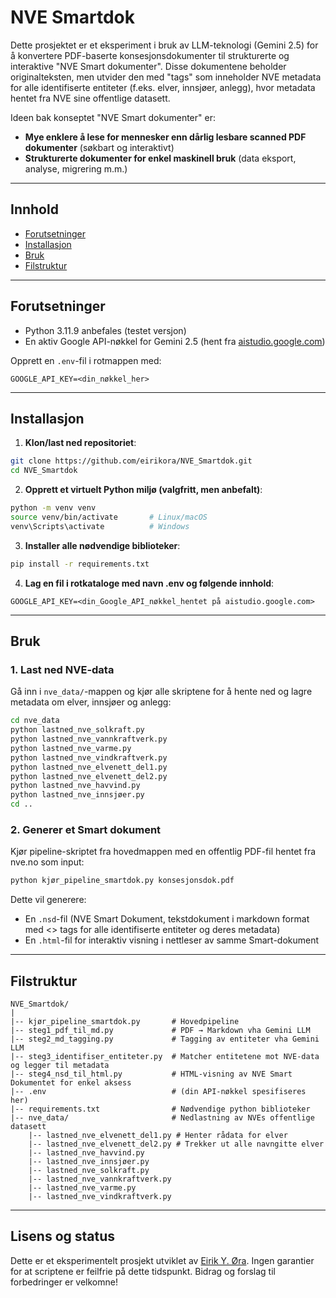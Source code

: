 # NVE Smartdok

Dette prosjektet er et eksperiment i bruk av LLM-teknologi (Gemini 2.5) for å konvertere PDF-baserte konsesjonsdokumenter til strukturerte og interaktive "NVE Smart dokumenter". Disse dokumentene beholder originalteksten, men utvider den med "tags" som inneholder NVE metadata for alle identifiserte entiteter (f.eks. elver, innsjøer, anlegg), hvor metadata hentet fra NVE sine offentlige datasett.

Ideen bak konseptet "NVE Smart dokumenter" er:

* **Mye enklere å lese for mennesker enn dårlig lesbare scanned PDF dokumenter** (søkbart og interaktivt)
* **Strukturerte dokumenter for enkel maskinell bruk** (data eksport, analyse, migrering m.m.)

---

## Innhold

* [Forutsetninger](#forutsetninger)
* [Installasjon](#installasjon)
* [Bruk](#bruk)
* [Filstruktur](#filstruktur)

---

## Forutsetninger

* Python 3.11.9 anbefales (testet versjon)
* En aktiv Google API-nøkkel for Gemini 2.5 (hent fra [aistudio.google.com](https://aistudio.google.com/prompts/new_chat))

Opprett en `.env`-fil i rotmappen med:

```env
GOOGLE_API_KEY=<din_nøkkel_her>
```

---

## Installasjon

1. **Klon/last ned repositoriet**:

```bash
git clone https://github.com/eirikora/NVE_Smartdok.git
cd NVE_Smartdok
```

2. **Opprett et virtuelt Python miljø (valgfritt, men anbefalt)**:

```bash
python -m venv venv
source venv/bin/activate       # Linux/macOS
venv\Scripts\activate          # Windows
```

3. **Installer alle nødvendige biblioteker**:

```bash
pip install -r requirements.txt
```

4. **Lag en fil i rotkataloge med navn .env og følgende innhold**:

```env
GOOGLE_API_KEY=<din_Google_API_nøkkel_hentet på aistudio.google.com>
```

---

## Bruk

### 1. Last ned NVE-data

Gå inn i `nve_data/`-mappen og kjør alle skriptene for å hente ned og lagre metadata om elver, innsjøer og anlegg:

```bash
cd nve_data
python lastned_nve_solkraft.py
python lastned_nve_vannkraftverk.py
python lastned_nve_varme.py
python lastned_nve_vindkraftverk.py
python lastned_nve_elvenett_del1.py
python lastned_nve_elvenett_del2.py
python lastned_nve_havvind.py
python lastned_nve_innsjøer.py
cd ..
```

### 2. Generer et Smart dokument

Kjør pipeline-skriptet fra hovedmappen med en offentlig PDF-fil hentet fra nve.no som input:

```bash
python kjør_pipeline_smartdok.py konsesjonsdok.pdf
```

Dette vil generere:

* En `.nsd`-fil (NVE Smart Dokument, tekstdokument i markdown format med <> tags for alle identifiserte entiteter og deres metadata)
* En `.html`-fil for interaktiv visning i nettleser av samme Smart-dokument

---

## Filstruktur

```
NVE_Smartdok/
|
|-- kjør_pipeline_smartdok.py       # Hovedpipeline
|-- steg1_pdf_til_md.py             # PDF → Markdown vha Gemini LLM
|-- steg2_md_tagging.py             # Tagging av entiteter vha Gemini LLM
|-- steg3_identifiser_entiteter.py  # Matcher entitetene mot NVE-data og legger til metadata
|-- steg4_nsd_til_html.py           # HTML-visning av NVE Smart Dokumentet for enkel aksess
|-- .env                            # (din API-nøkkel spesifiseres her)
|-- requirements.txt                # Nødvendige python biblioteker
|-- nve_data/                       # Nedlastning av NVEs offentlige datasett
    |-- lastned_nve_elvenett_del1.py # Henter rådata for elver
    |-- lastned_nve_elvenett_del2.py # Trekker ut alle navngitte elver
    |-- lastned_nve_havvind.py
    |-- lastned_nve_innsjøer.py
    |-- lastned_nve_solkraft.py
    |-- lastned_nve_vannkraftverk.py
    |-- lastned_nve_varme.py
    |-- lastned_nve_vindkraftverk.py
```

---

## Lisens og status

Dette er et eksperimentelt prosjekt utviklet av [Eirik Y. Øra](https://github.com/eirikora).
Ingen garantier for at scriptene er feilfrie på dette tidspunkt.
Bidrag og forslag til forbedringer er velkomne!
